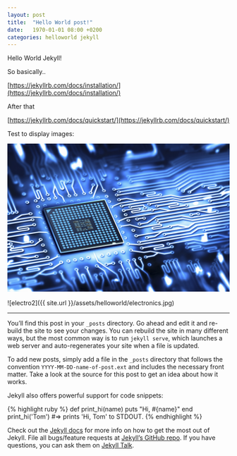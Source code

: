 ```yaml
---
layout: post
title:  "Hello World post!"
date:   1970-01-01 08:00 +0200
categories: helloworld jekyll
---
```


Hello World Jekyll!

So basically..

[https://jekyllrb.com/docs/installation/](https://jekyllrb.com/docs/installation/)

After that

[https://jekyllrb.com/docs/quickstart/](https://jekyllrb.com/docs/quickstart/)

Test to display images:

![electronics](/assets/helloworld/electronics.jpg)

![electro2]({{ site.url }}/assets/helloworld/electronics.jpg)

---

You’ll find this post in your `_posts` directory. Go ahead and edit it and re-build the site to see your changes. You can rebuild the site in many different ways, but the most common way is to run `jekyll serve`, which launches a web server and auto-regenerates your site when a file is updated.

To add new posts, simply add a file in the `_posts` directory that follows the convention `YYYY-MM-DD-name-of-post.ext` and includes the necessary front matter. Take a look at the source for this post to get an idea about how it works.

Jekyll also offers powerful support for code snippets:

{% highlight ruby %}
def print_hi(name)
  puts "Hi, #{name}"
end
print_hi('Tom')
#=> prints 'Hi, Tom' to STDOUT.
{% endhighlight %}

Check out the [Jekyll docs][jekyll-docs] for more info on how to get the most out of Jekyll. File all bugs/feature requests at [Jekyll’s GitHub repo][jekyll-gh]. If you have questions, you can ask them on [Jekyll Talk][jekyll-talk].

[jekyll-docs]: https://jekyllrb.com/docs/home
[jekyll-gh]:   https://github.com/jekyll/jekyll
[jekyll-talk]: https://talk.jekyllrb.com/
